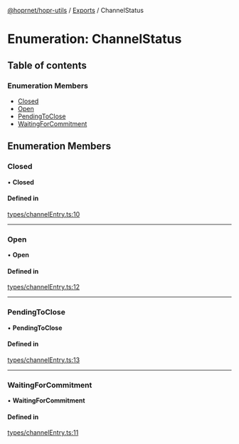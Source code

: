 [@hoprnet/hopr-utils](../README.md) / [Exports](../modules.md) / ChannelStatus

# Enumeration: ChannelStatus

## Table of contents

### Enumeration Members

- [Closed](ChannelStatus.md#closed)
- [Open](ChannelStatus.md#open)
- [PendingToClose](ChannelStatus.md#pendingtoclose)
- [WaitingForCommitment](ChannelStatus.md#waitingforcommitment)

## Enumeration Members

### Closed

• **Closed**

#### Defined in

[types/channelEntry.ts:10](https://github.com/nicobao/hoprnet/blob/master/packages/utils/src/types/channelEntry.ts#L10)

___

### Open

• **Open**

#### Defined in

[types/channelEntry.ts:12](https://github.com/nicobao/hoprnet/blob/master/packages/utils/src/types/channelEntry.ts#L12)

___

### PendingToClose

• **PendingToClose**

#### Defined in

[types/channelEntry.ts:13](https://github.com/nicobao/hoprnet/blob/master/packages/utils/src/types/channelEntry.ts#L13)

___

### WaitingForCommitment

• **WaitingForCommitment**

#### Defined in

[types/channelEntry.ts:11](https://github.com/nicobao/hoprnet/blob/master/packages/utils/src/types/channelEntry.ts#L11)
